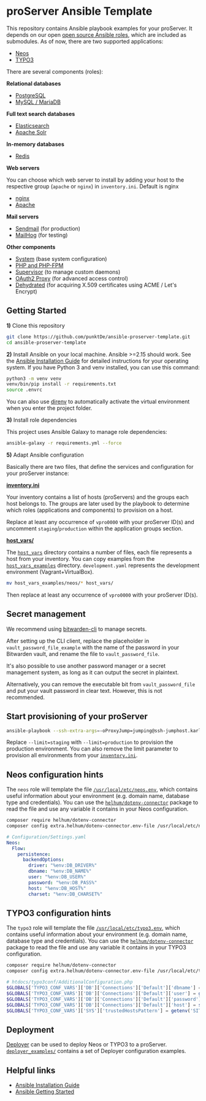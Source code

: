 # proServer Ansible Template

This repository contains Ansible playbook examples for your proServer.
It depends on our open [open source Ansible roles](https://github.com/punktDe?q=topic%3Aproserver+topic%3Aansible), which are included as submodules.
As of now, there are two supported applications:

- [Neos](https://www.neos.io/)
- [TYPO3](https://typo3.org/)

There are several components (roles):

**Relational databases**

- [PostgreSQL](https://github.com/punktDe/ansible-proserver-postgresql)
- [MySQL / MariaDB](https://github.com/punktDe/ansible-proserver-mariadb)

**Full text search databases**

- [Elasticsearch](https://github.com/punktDe/ansible-proserver-elasticsearch)
- [Apache Solr](https://github.com/punktDe/ansible-proserver-solr)

**In-memory databases**

- [Redis](https://github.com/punktDe/ansible-proserver-redis)

**Web servers**

You can choose which web server to install by adding your host to the respective group (`apache` or `nginx`) in `inventory.ini`. Default is nginx

- [nginx](https://github.com/punktDe/ansible-proserver-nginx)
- [Apache](https://github.com/punktDe/ansible-proserver-apache)

**Mail servers**

- [Sendmail](https://github.com/punktDe/ansible-proserver-mail) (for production)
- [MailHog](https://github.com/punktDe/ansible-proserver-mailhog) (for testing)

**Other components**

- [System](https://github.com/punktDe/ansible-proserver-system) (base system configuration)
- [PHP and PHP-FPM](https://github.com/punktDe/ansible-proserver-php)
- [Supervisor](https://github.com/punktDe/ansible-proserver-supervisord) (to manage custom daemons)
- [OAuth2 Proxy](https://github.com/punktDe/ansible-proserver-oauth2-proxy) (for advanced access control)
- [Dehydrated](https://github.com/punktDe/ansible-proserver-dehydrated) (for acquiring X.509 certificates using ACME / Let's Encrypt)

## Getting Started

**1)** Clone this repository

```bash
git clone https://github.com/punktDe/ansible-proserver-template.git
cd ansible-proserver-template
```

**2)** Install Ansible on your local machine. Ansible >=2.15 should work. See the [Ansible Installation Guide](https://docs.ansible.com/ansible/latest/installation_guide/intro_installation.html) for detailed instructions for your operating system. If you have Python 3 and venv installed, you can use this command:

```bash
python3 -m venv venv
venv/bin/pip install -r requirements.txt
source .envrc 
```

You can also use [direnv](https://direnv.net/) to automatically activate the virtual environment when you enter the project folder.

**3)** Install role dependencies

This project uses Ansible Galaxy to manage role dependencies:

```bash
ansible-galaxy -r requirements.yml --force
```

**5)** Adapt Ansible configuration

Basically there are two files, that define the services and configuration for your proServer instance:

[**inventory.ini**](inventory.ini)

Your inventory contains a list of hosts (proServers) and the groups each host belongs to.
The groups are later used by the playbook to determine which roles
(applications and components) to provision on a host.

Replace at least any occurrence of `vpro0000` with your proServer ID(s) and
uncomment `staging`/`production` within the application groups section.

[**host_vars/**](host_vars/)

The [`host_vars`](host_vars/) directory contains a number of files, each file represents a host from your inventory.
You can copy examples from the [`host_vars_examples`](host_vars_examples/) directory.
`development.yaml` represents the development environment (Vagrant+VirtualBox).

```bash
mv host_vars_examples/neos/* host_vars/
```

Then replace at least any occurrence of `vpro0000` with your proServer ID(s).

## Secret management

We recommend using [bitwarden-cli](https://bitwarden.com/help/cli/) to manage secrets.

After setting up the CLI client, replace the placeholder in `vault_password_file_example` with the name of the password in your Bitwarden vault, and rename the file to `vault_password_file`.

It's also possible to use another password manager or a secret management system, as long as it can output the secret in plaintext.

Alternatively, you can remove the executable bit from `vault_password_file` and put your vault password in clear text. However, this is not recommended.

## Start provisioning of your proServer

```bash
ansible-playbook --ssh-extra-args=-oProxyJump=jumping@ssh-jumphost.karlsruhe.punkt.de --limit=staging playbook.yaml
```

Replace `--limit=staging` with `--limit=production` to provision the production environment.
You can also remove the limit parameter to provision all environments from your [`inventory.ini`](inventory.ini).

## Neos configuration hints

The `neos` role will template the file [`/usr/local/etc/neos.env`](roles/neos/templates/neos.env.j2), which contains useful information about your environment (e.g. domain name, database type and credentials).
You can use the [`helhum/dotenv-connector`](https://github.com/helhum/dotenv-connector) package to read the file and use any variable it contains in your Neos configuration.

```bash
composer require helhum/dotenv-connector
composer config extra.helhum/dotenv-connector.env-file /usr/local/etc/neos.env
```

```yaml
# Configuration/Settings.yaml
Neos:
  Flow:
    persistence:
      backendOptions:
        driver: "%env:DB_DRIVER%"
        dbname: "%env:DB_NAME%"
        user: "%env:DB_USER%"
        password: "%env:DB_PASS%"
        host: "%env:DB_HOST%"
        charset: "%env:DB_CHARSET%"
```

## TYPO3 configuration hints

The `typo3` role will template the file [`/usr/local/etc/typo3.env`](roles/typo3/templates/typo3.env.j2), which contains useful information about your environment (e.g. domain name, database type and credentials).
You can use the [`helhum/dotenv-connector`](https://github.com/helhum/dotenv-connector) package to read the file and use any variable it contains in your TYPO3 configuration.

```bash
composer require helhum/dotenv-connector
composer config extra.helhum/dotenv-connector.env-file /usr/local/etc/typo3.env
```

```php
# htdocs/typo3conf/AdditionalConfiguration.php
$GLOBALS['TYPO3_CONF_VARS']['DB']['Connections']['Default']['dbname'] = getenv('DB_NAME');
$GLOBALS['TYPO3_CONF_VARS']['DB']['Connections']['Default']['user'] = getenv('DB_USER');
$GLOBALS['TYPO3_CONF_VARS']['DB']['Connections']['Default']['password'] = getenv('DB_PASS');
$GLOBALS['TYPO3_CONF_VARS']['DB']['Connections']['Default']['host'] = strpos(getenv('DB_HOST'), ':') === false ? getenv('DB_HOST') : '[' . getenv('DB_HOST') . ']';
$GLOBALS['TYPO3_CONF_VARS']['SYS']['trustedHostsPattern'] = getenv('SITE_DOMAIN');
```

## Deployment

[Deployer](https://deployer.org/) can be used to deploy Neos or TYPO3 to a proServer.
[`deployer_examples/`](deployer_examples/) contains a set of Deployer configuration examples.

## Helpful links

- [Ansible Installation Guide](https://docs.ansible.com/ansible/latest/installation_guide/intro_installation.html)
- [Ansible Getting Started](https://docs.ansible.com/ansible/latest/user_guide/intro_getting_started.html)
